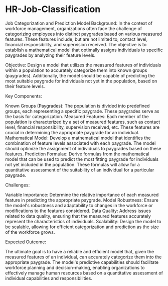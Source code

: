 # HR-Job-Classification
Job Categorization and Prediction Model
Background: In the context of workforce management, organizations often face the challenge of categorizing employees into distinct paygrades based on various measured features. These features include, but are not limited to, contact level, financial responsibility, and supervision received. The objective is to establish a mathematical model that optimally assigns individuals to specific paygrades by analyzing their feature levels.

Objective: Design a model that utilizes the measured features of individuals within a population to accurately categorize them into known groups (paygrades). Additionally, the model should be capable of predicting the most suitable paygrade for individuals not yet in the population, based on their feature levels.

Key Components:

Known Groups (Paygrades): The population is divided into predefined groups, each representing a specific paygrade. These paygrades serve as the basis for categorization. Measured Features: Each member of the population is characterized by a set of measured features, such as contact level, financial responsibility, supervision received, etc. These features are crucial in determining the appropriate paygrade for an individual. Mathematical Model: Develop a mathematical model that identifies the combination of feature levels associated with each paygrade. The model should optimize the assignment of individuals to paygrades based on these features. Prediction Formulae: Derive formulas from the mathematical model that can be used to predict the most fitting paygrade for individuals not yet included in the population. These formulas will allow for a quantitative assessment of the suitability of an individual for a particular paygrade.

Challenges:

Variable Importance: Determine the relative importance of each measured feature in predicting the appropriate paygrade. Model Robustness: Ensure the model's robustness and adaptability to changes in the workforce or modifications to the features considered. Data Quality: Address issues related to data quality, ensuring that the measured features accurately represent the characteristics of individuals. Scalability: Design the model to be scalable, allowing for efficient categorization and prediction as the size of the workforce grows.

Expected Outcome:

The ultimate goal is to have a reliable and efficient model that, given the measured features of an individual, can accurately categorize them into the appropriate paygrade. The model's predictive capabilities should facilitate workforce planning and decision-making, enabling organizations to effectively manage human resources based on a quantitative assessment of individual capabilities and responsibilities.
